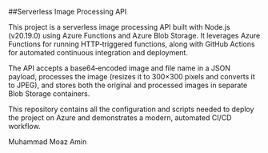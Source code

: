 ##Serverless Image Processing API

This project is a serverless image processing API built with Node.js (v20.19.0) using Azure Functions and Azure Blob Storage. It leverages Azure Functions for running HTTP‑triggered functions, along with GitHub Actions for automated continuous integration and deployment.

The API accepts a base64‑encoded image and file name in a JSON payload, processes the image (resizes it to 300×300 pixels and converts it to JPEG), and stores both the original and processed images in separate Blob Storage containers.

This repository contains all the configuration and scripts needed to deploy the project on Azure and demonstrates a modern, automated CI/CD workflow.

Muhammad Moaz Amin
